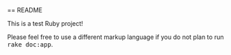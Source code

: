 == README

This is a test Ruby project!


Please feel free to use a different markup language if you do not plan to run
<tt>rake doc:app</tt>.
